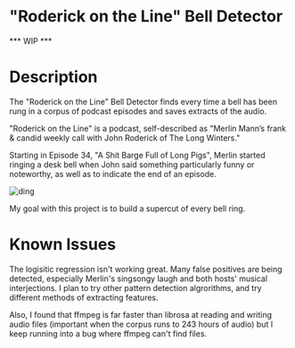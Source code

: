 # "Roderick on the Line" Bell Detector
*** WIP *** 

<h1>Description</h1>

The "Roderick on the Line" Bell Detector finds every time a bell has been rung in a corpus of podcast episodes and saves extracts of the audio. 

"Roderick on the Line" is a podcast, self-described as  "Merlin Mann’s frank & candid weekly call with John Roderick of The Long Winters."

Starting in Episode 34, "A Shit Barge Full of Long Pigs", Merlin started ringing a desk bell when John said something particularly funny or noteworthy, as well as to indicate the end of an episode. 

![ding](http://www.theexecutivestores.com/images/manf/alpi/20255_1.jpg)

My goal with this project is to build a supercut of every bell ring. 

<h1>Known Issues</h1>

The logisitic regression isn't working great. Many false positives are being detected, especially Merlin's singsongy laugh and both hosts' musical interjections. I plan to try other pattern detection algrorithms, and try different methods of extracting features. 

Also, I found that ffmpeg is far faster than librosa at reading and writing audio files (important when the corpus runs to 243 hours of audio) but I keep running into a bug where ffmpeg can't find files. 
